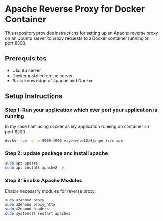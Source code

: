 # Apache Reverse Proxy for Docker Container

This repository provides instructions for setting up an Apache reverse proxy on an Ubuntu server to proxy requests to a Docker container running on port 8000.

## Prerequisites

- Ubuntu server
- Docker installed on the server
- Basic knowledge of Apache and Docker

## Setup Instructions

### Step 1: Run your application which ever port your application is running

In my case I am using docker as my application running on container on port 8000

   ```sh
   docker run -d -p 8000:8000 mayaworld13/django-todo-app
   ```
### Step 2: update package and install apache
  ```sh
  sudo apt update
  sudo apt install apache2 -y
  ```
### Step 3: Enable Apache Modules
Enable necessary modules for reverse proxy:

```sh
sudo a2enmod proxy
sudo a2enmod proxy_http
sudo a2enmod headers
sudo systemctl restart apache2
```

